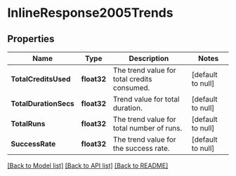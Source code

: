 # InlineResponse2005Trends

## Properties
Name | Type | Description | Notes
------------ | ------------- | ------------- | -------------
**TotalCreditsUsed** | **float32** | The trend value for total credits consumed. | [default to null]
**TotalDurationSecs** | **float32** | Trend value for total duration. | [default to null]
**TotalRuns** | **float32** | The trend value for total number of runs. | [default to null]
**SuccessRate** | **float32** | The trend value for the success rate. | [default to null]

[[Back to Model list]](../README.md#documentation-for-models) [[Back to API list]](../README.md#documentation-for-api-endpoints) [[Back to README]](../README.md)

